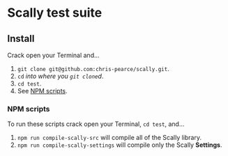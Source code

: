# Scally test suite

## Install

Crack open your Terminal and…

1. `git clone git@github.com:chris-pearce/scally.git`.
2. `cd` *into where you `git clone`d*.
3. `cd test`.
4. See [NPM scripts](#npm-scripts).

### NPM scripts

To run these scripts crack open your Terminal, `cd test`, and…

1. `npm run compile-scally-src` will compile all of the Scally library.
2. `npm run compile-scally-settings` will compile only the Scally **Settings**.
